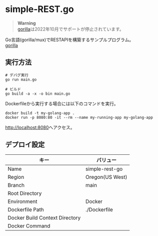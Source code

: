 # simple-REST.go

> **Warning**  
> [gorilla](https://github.com/gorilla#gorilla-toolkit)は2022年10月でサポートが停止されています。  

Go言語(gorilla/mux)でRESTAPIを構築するサンプルプログラム。  
[gorilla](https://github.com/gorilla/mux)  

## 実行方法

```shell
# デバグ実行
go run main.go

# ビルド
go build -a -x -o bin main.go
```

Dockerfileから実行する場合には以下のコマンドを実行。  

```shell
docker build -t my-golang-app .
docker run -p 8080:80 -it --rm --name my-running-app my-golang-app
```

<http://localhost:8080>へアクセス。  

## デプロイ設定

| キー | バリュー |
| ---- | ---- |
| Name | simple-rest-go |
| Region | Oregon(US West) |
| Branch | main |
| Root Directory |  |
| Environment | Docker |
| Dockerfile Path | ./Dockerfile |
| Docker Build Context Directory |  |
| Docker Command |  |
